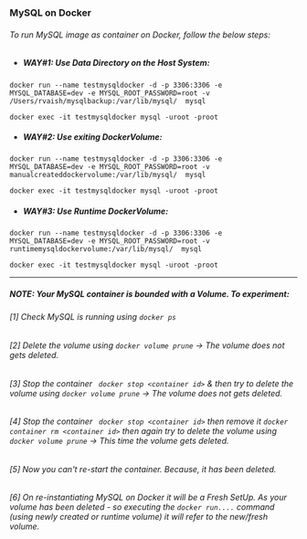 ### MySQL on Docker

###### To run MySQL image as container on Docker, follow the below steps:

  - ##### WAY#1: Use Data Directory on the Host System:
```
docker run --name testmysqldocker -d -p 3306:3306 -e MYSQL_DATABASE=dev -e MYSQL_ROOT_PASSWORD=root -v /Users/rvaish/mysqlbackup:/var/lib/mysql/  mysql

docker exec -it testmysqldocker mysql -uroot -proot
```

  - ##### WAY#2: Use exiting DockerVolume: 
```
docker run --name testmysqldocker -d -p 3306:3306 -e MYSQL_DATABASE=dev -e MYSQL_ROOT_PASSWORD=root -v manualcreateddockervolume:/var/lib/mysql/  mysql

docker exec -it testmysqldocker mysql -uroot -proot
```

  - ##### WAY#3: Use Runtime DockerVolume:
```
docker run --name testmysqldocker -d -p 3306:3306 -e MYSQL_DATABASE=dev -e MYSQL_ROOT_PASSWORD=root -v runtimemysqldockervolume:/var/lib/mysql/  mysql

docker exec -it testmysqldocker mysql -uroot -proot
```

<hr>

##### *NOTE: Your MySQL container is bounded with a Volume. To experiment:*
###### [1] Check MySQL is running using ```docker ps``` </br>
###### [2] Delete the volume using ```docker volume prune``` &rarr; The volume does not gets deleted. </br>
###### [3] Stop the container ``` docker stop <container id>``` & then try to delete the volume using ```docker volume prune``` &rarr; The volume does not gets deleted. </br>
###### [4] Stop the container ``` docker stop <container id>``` then remove it ``` docker container rm <container id> ``` then again try to delete the volume using ```docker volume prune``` &rarr; This time the volume gets deleted. </br>
###### [5] Now you can't re-start the container. Because, it has been deleted. </br>
###### [6] On re-instantiating MySQL on Docker it will be a *Fresh SetUp*. As your volume has been deleted - so executing the *```docker run....```* command (using newly created or runtime volume) it will refer to the new/fresh volume.</br>
